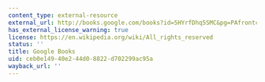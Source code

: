 ```yaml
---
content_type: external-resource
external_url: http://books.google.com/books?id=5HYrfDhq5SMC&pg=PAfrontcover
has_external_license_warning: true
license: https://en.wikipedia.org/wiki/All_rights_reserved
status: ''
title: Google Books
uid: ceb0e149-40e2-44d0-8822-d702299ac95a
wayback_url: ''
---
```

